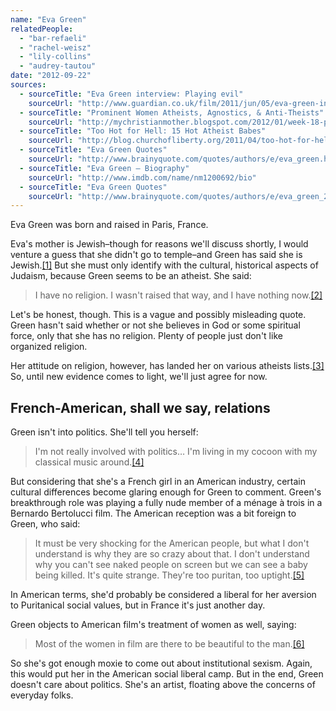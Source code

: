 ```yaml
---
name: "Eva Green"
relatedPeople:
  - "bar-refaeli"
  - "rachel-weisz"
  - "lily-collins"
  - "audrey-tautou"
date: "2012-09-22"
sources:
  - sourceTitle: "Eva Green interview: Playing evil"
    sourceUrl: "http://www.guardian.co.uk/film/2011/jun/05/eva-green-interview-playing-evil"
  - sourceTitle: "Prominent Women Atheists, Agnostics, & Anti-Theists"
    sourceUrl: "http://mychristianmother.blogspot.com/2012/01/week-18-prominent-women-atheists.html"
  - sourceTitle: "Too Hot for Hell: 15 Hot Atheist Babes"
    sourceUrl: "http://blog.churchofliberty.org/2011/04/too-hot-for-hell-15-hot-atheist-babes.html"
  - sourceTitle: "Eva Green Quotes"
    sourceUrl: "http://www.brainyquote.com/quotes/authors/e/eva_green.html"
  - sourceTitle: "Eva Green – Biography"
    sourceUrl: "http://www.imdb.com/name/nm1200692/bio"
  - sourceTitle: "Eva Green Quotes"
    sourceUrl: "http://www.brainyquote.com/quotes/authors/e/eva_green_2.html"
---
```


Eva Green was born and raised in Paris, France.

Eva's mother is Jewish–though for reasons we'll discuss shortly, I would venture a guess that she didn't go to temple–and Green has said she is Jewish.<a class="source-citation" href="http://www.guardian.co.uk/film/2011/jun/05/eva-green-interview-playing-evil" title="Eva Green interview: Playing evil">[1]</a> But she must only identify with the cultural, historical aspects of Judaism, because Green seems to be an atheist. She said:

>I have no religion. I wasn't raised that way, and I have nothing now.<a class="source-citation" href="http://mychristianmother.blogspot.com/2012/01/week-18-prominent-women-atheists.html" title="Prominent Women Atheists, Agnostics, &amp; Anti-Theists">[2]</a>

Let's be honest, though. This is a vague and possibly misleading quote. Green hasn't said whether or not she believes in God or some spiritual force, only that she has no religion. Plenty of people just don't like organized religion.

Her attitude on religion, however, has landed her on various atheists lists.<a class="source-citation" href="http://blog.churchofliberty.org/2011/04/too-hot-for-hell-15-hot-atheist-babes.html" title="Too Hot for Hell: 15 Hot Atheist Babes">[3]</a> So, until new evidence comes to light, we'll just agree for now.


## French-American, shall we say, relations

Green isn't into politics. She'll tell you herself:

>I'm not really involved with politics… I'm living in my cocoon with my classical music around.<a class="source-citation" href="http://www.brainyquote.com/quotes/authors/e/eva_green.html" title="Eva Green Quotes">[4]</a>

But considering that she's a French girl in an American industry, certain cultural differences become glaring enough for Green to comment. Green's breakthrough role was playing a fully nude member of a ménage à trois in a Bernardo Bertolucci film. The American reception was a bit foreign to Green, who said:

>It must be very shocking for the American people, but what I don't understand is why they are so crazy about that. I don't understand why you can't see naked people on screen but we can see a baby being killed. It's quite strange. They're too puritan, too uptight.<a class="source-citation" href="http://www.imdb.com/name/nm1200692/bio" title="Eva Green – Biography">[5]</a>

In American terms, she'd probably be considered a liberal for her aversion to Puritanical social values, but in France it's just another day.

Green objects to American film's treatment of women as well, saying:

>Most of the women in film are there to be beautiful to the man.<a class="source-citation" href="http://www.brainyquote.com/quotes/authors/e/eva_green_2.html" title="Eva Green Quotes">[6]</a>

So she's got enough moxie to come out about institutional sexism. Again, this would put her in the American social liberal camp. But in the end, Green doesn't care about politics. She's an artist, floating above the concerns of everyday folks.